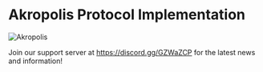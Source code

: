 

# Akropolis Protocol Implementation

![Akropolis](https://bitcoinvietnamnews.com/wp-content/uploads/2018/08/akropolis-coin.jpg)



Join our support server at https://discord.gg/GZWaZCP for the latest news and information!
